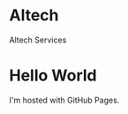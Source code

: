 # Altech
Altech Services
<!DOCTYPE html>
<html>
<body>
<h1>Hello World</h1>
<p>I'm hosted with GitHub Pages.</p>
</body>
</html>

